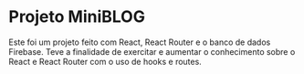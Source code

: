 # Projeto MiniBLOG

Este foi um projeto feito com React, React Router e o banco de dados Firebase. Teve a finalidade de exercitar e aumentar o conhecimento sobre o React e React Router com o uso de hooks e routes.
